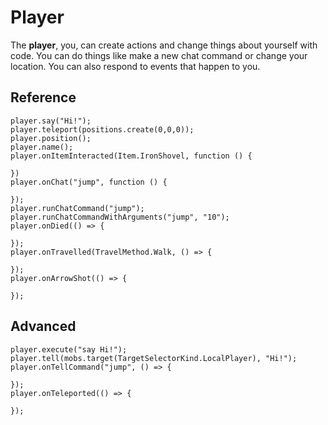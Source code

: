 # Player

The **player**, you, can create actions and change things about yourself with code. You can do things like make a new chat command or change your location. You can also respond to events that happen to you.

## Reference

```cards
player.say("Hi!");
player.teleport(positions.create(0,0,0));
player.position();
player.name();
player.onItemInteracted(Item.IronShovel, function () {

})
player.onChat("jump", function () {

});
player.runChatCommand("jump");
player.runChatCommandWithArguments("jump", "10");
player.onDied(() => {

});
player.onTravelled(TravelMethod.Walk, () => {

});
player.onArrowShot(() => {

});
```

## Advanced

```cards
player.execute("say Hi!");
player.tell(mobs.target(TargetSelectorKind.LocalPlayer), "Hi!");
player.onTellCommand("jump", () => {

});
player.onTeleported(() => {

});
```
